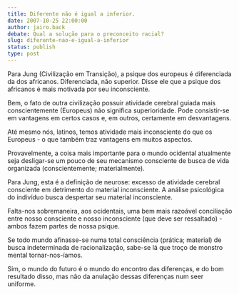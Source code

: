 ```yaml
---
title: Diferente não é igual a inferior.
date: 2007-10-25 22:00:00
author: jairo.back
debate: Qual a solução para o preconceito racial?
slug: diferente-nao-e-igual-a-inferior
status: publish 
type: post
---
```


  

Para Jung (Civilização em Transição), a psique dos europeus é diferenciada da dos africanos. Diferenciada, não superior. Disse ele que a psique dos africanos é mais motivada por seu inconsciente.  

  

Bem, o fato de outra civilização possuir atividade cerebral guiada mais conscientemente (Europeus) não significa superioridade. Pode consistir-se em vantagens em certos casos e, em outros, certamente em desvantagens.   

Até mesmo nós, latinos, temos atividade mais inconsciente do que os Europeus - o que também traz vantagens em muitos aspectos.   

  

Provavelmente, a coisa mais importante para o mundo ocidental atualmente seja desligar-se um pouco de seu mecanismo consciente de busca de vida organizada (conscientemente; materialmente).  

  

Para Jung, esta é a definição de neurose: excesso de atividade cerebral consciente em detrimento do material inconsciente. A análise psicológica do indivíduo busca despertar seu material inconsciente.   

  

Falta-nos sobremaneira, aos ocidentais, uma bem mais razoável conciliação entre nosso consciente e nosso inconsciente (que deve ser ressaltado) - ambos fazem partes de nossa psique.  

  

Se todo mundo afinasse-se numa total consciência (prática; material) de busca indeterminada de racionalização, sabe-se lá que troço de monstro mental tornar-nos-íamos.   

  

Sim, o mundo do futuro é o mundo do encontro das diferenças, e do bom resultado disso, mas não da anulação dessas diferenças num seer uniforme.
